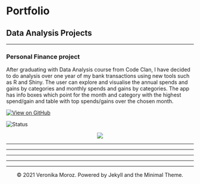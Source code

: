# Portfolio
## Data Analysis Projects 
---
### Personal Finance project

After graduating with Data Analysis course from Code Clan, I have decided to do analysis over one year of my bank transactions using new tools such as R and Shiny.
The user can explore and visualise the annual spends and gains by categories and monthly spends and gains by categories. The app has info boxes which point for the month and category with the highest spend/gain and table with top spends/gains over the chosen month.

[![View on GitHub](https://img.shields.io/badge/GitHub-View_on_GitHub-blue?logo=GitHub)](https://github.com/vpetrova13/annual_finances_VM)

![Status](https://img.shields.io/badge/Status-Complete-success?)
<center><img src="images/xxx.png"/></center>


---

---

---



---




---
<center>© 2021 Veronika Moroz. Powered by Jekyll and the Minimal Theme.</center>
